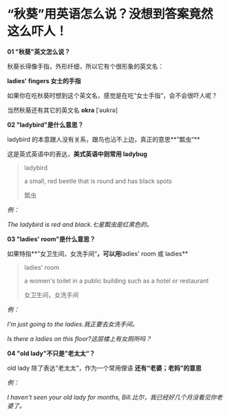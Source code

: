 # “秋葵”用英语怎么说？没想到答案竟然这么吓人！

**01 "秋葵"英文怎么说？**

秋葵长得像手指，外形纤细，所以它有个很形象的英文名：

**ladies' fingers 女士的手指**

如果你在吃秋葵时想到这个英文名，感觉是在吃“女士手指”，会不会很吓人呢？

当然秋葵还有其它的英文名 **okra** [ˈəʊkrə]

**02 "ladybird"是什么意思？**

ladybird 的本意跟人没有关系，跟鸟也沾不上边，真正的意思**”瓢虫“**

这是英式英语中的表达，**美式英语中则常用 ladybug**

> ladybird
>
> a small, red beetle that is round and has black spots
>
> 瓢虫

_例：_

_The ladybird is red and black.七星瓢虫是红黑色的。_

**03 "ladies' room"是什么意思？**

如果特指**”女卫生间，女洗手间“**，可以用**ladies' room 或 ladies**

> ladies' room
>
> a women's toilet in a public building such as a hotel or restaurant
>
> 女卫生间，女洗手间

_例：_

_I'm just going to the ladies.我正要去女洗手间。_

_Is there a ladies on this floor?这层楼上有女厕所吗？_

**04 "old lady"不只是”老太太“？**

old lady 除了表达“老太太”，作为一个常用俚语 **还有“老婆；老妈”的意思**

_例：_

_I haven't seen your old lady for months, Bill.比尔，我已经好几个月没看见你老婆了。_
